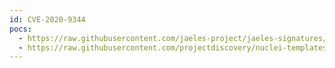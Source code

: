 ```yaml
---
id: CVE-2020-9344
pocs:
  - https://raw.githubusercontent.com/jaeles-project/jaeles-signatures/master/cves/jira-xss-cve-2020-9344.yaml
  - https://raw.githubusercontent.com/projectdiscovery/nuclei-templates/master/cves/CVE-2020-9344.yaml
---
```

